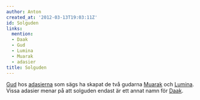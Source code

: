 ```yaml
---
author: Anton
created_at: '2012-03-13T19:03:11Z'
id: Solguden
links:
  mention:
  - Daak
  - Gud
  - Lumina
  - Muarak
  - adasier
title: Solguden
---
```


[Gud] hos [adasierna] som sägs ha skapat de två gudarna [Muarak] och [Lumina]. Vissa adasier menar
på att solguden endast är ett annat namn för [Daak].

  [Gud]: Gud
  [adasierna]: adasier
  [Muarak]: Muarak
  [Lumina]: Lumina
  [Daak]: Daak
